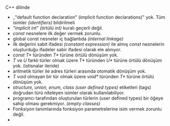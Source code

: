 C++ dilinde
+ _"default function declaration" (implicit function declarations)" yok. Tüm isimler _(identifiers)_ bildirilmeli
+ _"implicit int"_ _(örtülü int)_ kuralı geçerli değil. 
+ _const_ nesnelere ilk değer vermek zorunlu.
+ global const nesneler iç bağlantıda _(internal linkage)_
+ ilk değerini sabit ifadesi _(constant expression)_ ile almış _const_ nesnelerin oluşturduğu ifadeler sabir ifadesi olarak ele alınıyor.
+ _const T*_ türünden _T*_ türüne örtülü dönüşüm yok.
+ _T_ ve _U_ farklı türler olmak üzere _T*_ türünden _U*_ türüne örtülü dönüşüm yok. (istisnalar ileride)
+ aritmetik türler ile adres türleri arasında otomatik dönüşüm yok.
+ _T_ void olmayan bir tür olmak üzere _void*_ türünden _T*_ türüne örtülü dönüşüm yok.
+ _structure, union, enum, class (user defined types)_ etiketleri (tags) doğrudan türü niteleyen isimler olarak kullanılabiliyor.
+ programcı tarafından oluşturulan türlerin (user defined types) bir öğeye sahip olması gerekmiyor. _(empty classes)_
+ Fonksiyon tanımlarında fonksiyon parametrelerine isim vermek zorunlu değil.
+  



